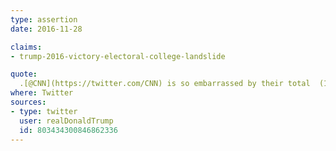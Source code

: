 ```yaml
---
type: assertion
date: 2016-11-28

claims:
- trump-2016-victory-electoral-college-landslide

quote:
  .[@CNN](https://twitter.com/CNN) is so embarrassed by their total  (100%) support of Hillary Clinton, and yet her loss in a landslide, that they don't know what to do.
where: Twitter
sources:
- type: twitter
  user: realDonaldTrump
  id: 803434300846862336
---
```

